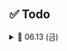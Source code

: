 ## ✅ Todo

<details>
  <summary>📅 06.13 (금)</summary>
	### 🛠️ Work
  - **proxy server**
    - openai 라이브러리
    - litellm의 openai swagger 확인 → 기능
    - litellm 클라이언트, 프록시의 openai 동작 확인 → 구현
    - proxy server setup at local
  - **rag server**
    - studio server setup at oc
  ### 📱 Flutter
  - **tiktok**
    - GoRouter
    - Parameters
    - queryParams
    - CustomTransitionPage
  - **animation**
    - AnimationController
    - Animation Values
    - AnimatedBuilder
    - ColorTween
    - Explicit Widgets
    - CurvedAnimation
    - Valuenotifier
    - AnimationStatus
 </details>

